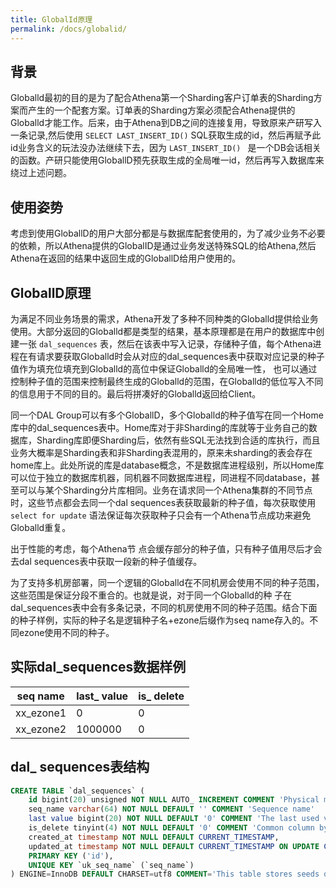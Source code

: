 ```yaml
---
title: GlobalId原理
permalink: /docs/globalid/
---
```


## 背景

Globalld最初的目的是为了配合Athena第一个Sharding客户订单表的Sharding方案而产生的一个配套方案。订单表的Sharding方案必须配合Athena提供的Globalld才能工作。后来，由于Athena到DB之间的连接复用，导致原来产研写入一条记录,然后使用 `SELECT LAST_INSERT_ID()`  SQL获取生成的id，然后再赋予此id业务含义的玩法没办法继续下去，因为 `LAST_INSERT_ID() ` 是一个DB会话相关的函数。产研只能使用GloballD预先获取生成的全局唯一id，然后再写入数据库来绕过上述问题。

## 使用姿势

考虑到使用GloballD的用户大部分都是与数据库配套使用的，为了减少业务不必要的依赖，所以Athena提供的GlobalID是通过业务发送特殊SQL的给Athena,然后Athena在返回的结果中返回生成的GloballD给用户使用的。

## GloballD原理

为满足不同业务场景的需求，Athena开发了多种不同种类的Globalld提供给业务使用。大部分返回的Globalld都是类型的结果，基本原理都是在用户的数据库中创建一张 `dal_sequences` 表，然后在该表中写入记录，存储种子值，每个Athena进程在有请求要获取Globalld时会从对应的dal_sequences表中获取对应记录的种子值作为填充位填充到Globalld的高位中保证Globalld的全局唯一性， 也可以通过控制种子值的范围来控制最终生成的Globalld的范围，在Globalld的低位写入不同的信息用于不同的目的。最后将拼凑好的Globalld返回给Client。

同一个DAL Group可以有多个GloballD，多个Globalld的种子值写在同一个Home库中的dal_sequences表中。Home库对于非Sharding的库就等于业务自己的数据库，Sharding库即便Sharding后，依然有些SQL无法找到合适的库执行，而且业务大概率是Sharding表和非Sharding表混用的，原来未sharding的表会存在home库上。此处所说的库是database概念，不是数据库进程级别，所以Home库可以位于独立的数据库机器，同机器不同数据库进程，同进程不同database，甚至可以与某个Sharding分片库相同。业务在请求同一个Athena集群的不同节点时，这些节点都会去同一个dal sequences表获取最新的种子值，每次获取使用 `select for update` 语法保证每次获取种子只会有一个Athena节点成功来避免Globalld重复。

出于性能的考虑，每个Athena节 点会缓存部分的种子值，只有种子值用尽后才会去dal sequences表中获取一段新的种子值缓存。

为了支持多机房部署，同一个逻辑的Globalld在不同机房会使用不同的种子范围，这些范围是保证分段不重合的。也就是说，对于同一个Globalld的种 子在dal_sequences表中会有多条记录，不同的机房使用不同的种子范围。结合下面的种子样例，实际的种子名是逻辑种子名+ezone后缀作为seq name存入的。不同ezone使用不同的种子。

## 实际dal_sequences数据样例

| seq name  | last_ value | is_ delete |
| --------- | ----------- | ---------- |
| xx_ezone1 | 0           | 0          |
| xx_ezone2 | 1000000     | 0          |

## dal_ sequences表结构

```sql
CREATE TABLE `dal_sequences` (
	id bigint(20) unsigned NOT NULL AUTO_ INCREMENT COMMENT 'Physical main id',
	seq_name varchar(64) NOT NULL DEFAULT '' COMMENT 'Sequence name'
	last value bigint(20) NOT NULL DEFAULT '0' COMMENT 'The last used value of the sequence. The next value must be increased based on this value',
	is_delete tinyint(4) NOT NULL DEFAULT '0' COMMENT 'Common column by DA rules',
	created_at timestamp NOT NULL DEFAULT CURRENT_TIMESTAMP, 
	updated_at timestamp NOT NULL DEFAULT CURRENT_TIMESTAMP ON UPDATE CURRENT_TIMESTAMP,
	PRIMARY KEY ('id'),
	UNIQUE KEY `uk_seq_name` (`seq_name`)
) ENGINE=InnoDB DEFAULT CHARSET=utf8 COMMENT='This table stores seeds of global id'
```

